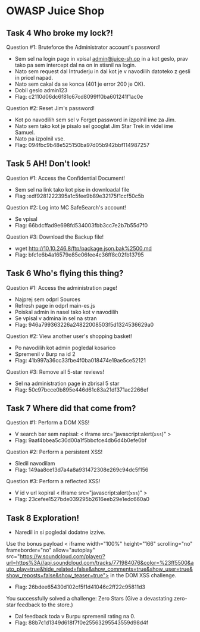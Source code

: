 # OWASP Juice Shop

## Task 4 Who broke my lock?!
Question #1: Bruteforce the Administrator account's password!
- Sem sel  na login page in vpisal admin@juice-sh.op in a kot geslo, prav tako pa sem intercept dal na on in stisnil na login.
- Nato sem request dal Intruderju in dal kot je v navodilih datoteko z gesli in pricel napad.
- Nato sem cakal da se konca (401 je error 200 je OK).
- Dobil geslo admin123 
- Flag: c2110d06dc6f81c67cd8099ff0ba601241f1ac0e

Question #2: Reset Jim's password!
- Kot po navodilih sem sel v Forget password in izpolnil ime za Jim.
- Nato sem tako kot je pisalo sel googlat Jim Star Trek in videl ime Samuel.
- Nato pa izpolnil vse.
- Flag: 094fbc9b48e525150ba97d05b942bbf114987257

## Task 5 AH! Don't look! 
Question #1: Access the Confidential Document!
- Sem sel na link tako kot pise in downloadal file
- Flag :edf9281222395a1c5fee9b89e32175f1ccf50c5b

Question #2: Log into MC SafeSearch's account!
- Se vpisal
- Flag: 66bdcffad9e698fd534003fbb3cc7e2b7b55d7f0

Question #3: Download the Backup file!
- wget http://10.10.246.8/ftp/package.json.bak%2500.md 
- Flag: bfc1e6b4a16579e85e06fee4c36ff8c02fb13795

## Task 6 Who's flying this thing? 
Question #1: Access the administration page!
- Najprej sem odprl Sources
- Refresh page in odprl main-es.js
- Poiskal admin in nasel tako kot v navodilih
- Se vpisal v admina in sel na stran
- Flag: 946a799363226a24822008503f5d1324536629a0

Question #2: View another user's shopping basket!
- Po navodilih kot admin pogledal kosarico
- Spremenil v Burp na id 2
- Flag: 41b997a36cc33fbe4f0ba018474e19ae5ce52121

Question #3: Remove all 5-star reviews!
- Sel na administration page in zbrisal 5 star 
- Flag: 50c97bcce0b895e446d61c83a21df371ac2266ef

## Task 7 Where did that come from? 
Question #1: Perform a DOM XSS!
- V search bar sem napisal: < iframe src="javascript:alert(`xss`)" > 
- Flag: 9aaf4bbea5c30d00a1f5bbcfce4db6d4b0efe0bf

Question #2: Perform a persistent XSS!
- Sledil navodilam
- Flag: 149aa8ce13d7a4a8a931472308e269c94dc5f156

Question #3: Perform a reflected XSS!
- V id v url kopiral < iframe src="javascript:alert(`xss`)" >
- Flag: 23cefee1527bde039295b2616eeb29e1edc660a0

## Task 8 Exploration! 
- Naredil in si pogledal dodatne izzive.



Use the bonus payload < iframe width="100%" height="166" scrolling="no" frameborder="no" allow="autoplay" src="https://w.soundcloud.com/player/?url=https%3A//api.soundcloud.com/tracks/771984076&color=%23ff5500&auto_play=true&hide_related=false&show_comments=true&show_user=true&show_reposts=false&show_teaser=true"></iframe> in the DOM XSS challenge.
- Flag: 26bdee65430d102cf5f1d41046c2ff22c95811d3

You successfully solved a challenge: Zero Stars (Give a devastating zero-star feedback to the store.)
- Dal feedback toda v Burpu spremenil rating na 0.
- Flag: 88b7c1d1349d618f7f0e25563295543559d98d4f
